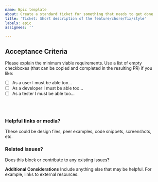 ```yaml
---
name: Epic template
about: Create a standard ticket for something that needs to get done
title: 'Ticket: Short description of the feature/chore/fix/style'
labels: epic
assignees: ''

---
```


## Acceptance Criteria

Please explain the minimum viable requirements. Use a list of empty checkboxes (that can be copied and completed in the resulting PR) if you like:

- [ ] As a user I must be able too...
- [ ] As a developer I must be able too...
- [ ] As a tester I must be able too...

<br />
<br />

### Helpful links or media?

These could be design files, peer examples, code snippets, screenshots, etc.

### Related issues?

Does this block or contribute to any existing issues?

**__Additional Considerations__**
Include anything else that may be helpful. For example, links to external resources.

